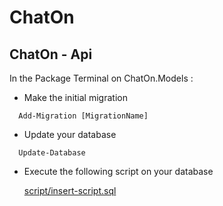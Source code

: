 # ChatOn

## ChatOn - Api

In the Package Terminal on ChatOn.Models :

- Make the initial migration

```
  Add-Migration [MigrationName]
```

- Update your database

```
  Update-Database
```

- Execute the following script on your database

  [script/insert-script.sql](scripts/database/insert-script.sql)
